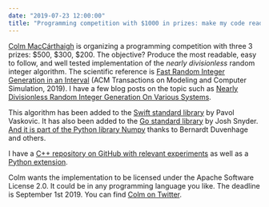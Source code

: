 ```yaml
---
date: "2019-07-23 12:00:00"
title: "Programming competition with $1000 in prizes: make my code readable!"
---
```




[Colm MacCárthaigh](https://www.notesfromthesound.com) is organizing a programming competition with three 3 prizes: $500, $300, $200. The objective? Produce the most readable, easy to follow, and well tested implementation of the <em>nearly divisionless</em> random integer algorithm. The scientific reference is [Fast Random Integer Generation in an Interval](https://arxiv.org/abs/1805.10941) (ACM Transactions on Modeling and Computer Simulation, 2019). I have a few blog posts on the topic such as [Nearly Divisionless Random Integer Generation On Various Systems](/lemire/blog/2019/06/06/nearly-divisionless-random-integer-generation-on-various-systems/).

This algorithm has been added to the [Swift standard library](https://github.com/apple/swift/pull/25286) by Pavol Vaskovic. It has also been added to the [Go standard library](https://github.com/golang/go/blob/669ac1228a51f7724baab9325d57ac04025db493/src/math/rand/rand.go#L150) by Josh Snyder. [And it is part of the Python library Numpy](https://github.com/numpy/numpy/blob/6420e7f528a6c42422966544e453bdb2805ff620/numpy/random/generator.pyx#L421) thanks to Bernardt Duvenhage and others.

I have a [C++ repository on GitHub with relevant experiments](https://github.com/lemire/FastShuffleExperiments) as well as a [Python extension](https://github.com/lemire/fastrand).

Colm wants the implementation to be licensed under the Apache Software License 2.0. It could be in any programming language you like. The deadline is September 1st 2019. You can find [Colm on Twitter](https://twitter.com/colmmacc).

